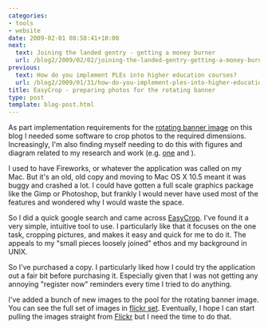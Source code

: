 ```yaml
---
categories:
- tools
- website
date: 2009-02-01 08:58:41+10:00
next:
  text: Joining the landed gentry - getting a money burner
  url: /blog2/2009/02/02/joining-the-landed-gentry-getting-a-money-burner/
previous:
  text: How do you implement PLEs into higher education courses?
  url: /blog2/2009/01/31/how-do-you-implement-ples-into-higher-education-courses/
title: EasyCrop - preparing photos for the rotating banner
type: post
template: blog-post.html
---
```

As part implementation requirements for the [rotating banner image](/blog2/2009/01/06/implementing-the-rotating-banner-image/) on this blog I needed some software to crop photos to the required dimensions. Increasingly, I'm also finding myself needing to do this with figures and diagram related to my research and work (e.g. [one](http://www.flickr.com/photos/david_jones/3235019019/) and [](http://www.flickr.com/photos/david_jones/3232493287/)).

I used to have Fireworks, or whatever the application was called on my Mac. But it's an old, old copy and moving to Mac OS X 10.5 meant it was buggy and crashed a lot. I could have gotten a full scale graphics package like the Gimp or Photoshop, but frankly I would never have used most of the features and wondered why I would waste the space.

So I did a quick google search and came across [EasyCrop](http://www.yellowmug.com/easycrop/). I've found it a very simple, intuitive tool to use. I particularly like that it focuses on the one task, cropping pictures, and makes it easy and quick for me to do it. The appeals to my "small pieces loosely joined" ethos and my background in UNIX.

So I've purchased a copy. I particularly liked how I could try the application out a fair bit before purchasing it. Especially given that I was not getting any annoying "register now" reminders every time I tried to do anything.

I've added a bunch of new images to the pool for the rotating banner image. You can see the full set of images in [flickr set](http://www.flickr.com/photos/david_jones/sets/72157611819369137/). Eventually, I hope I can start pulling the images straight from [Flickr](http://flickr.com/) but I need the time to do that.